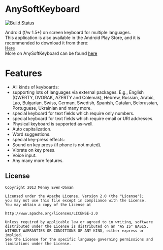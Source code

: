 AnySoftKeyboard
====================
[![Build Status](https://api.shippable.com/projects/540f72bf21c97efdb898a192/badge?branchName=master)](https://app.shippable.com/projects/540f72bf21c97efdb898a192/builds/latest)

Android (f/w 1.5+) on screen keyboard for multiple languages.  
This application is also available in the Android Play Store, and it is recommended to download it from there:  
[Here](http://market.android.com/details?id=com.menny.android.anysoftkeyboard)  
More on AnySoftKeyboard can be found [here](http://softkeyboard.googlecode.com)

# Features
 * All kinds of keyboards:
  * supporting lots of languages via external packages. E.g., English (QWERTY, DVORAK, AZERTY and Colemak), Hebrew, Russian, Arabic, Lao, Bulgarian, Swiss, German, Swedish, Spanish, Catalan, Belorussian, Portuguese, Ukrainian and many more.
  * special keyboard for text fields which require only numbers.
  * special keyboard for text fields which require email or URI addresses.
 * Physical keyboard is supported as-well.
 * Auto capitalization.
 * Word suggestions.
 * special key-press effects:
  * Sound on key press (if phone is not muted).
  * Vibrate on key press.
 * Voice input. 
 * Any many more features.

License
-------

    Copyright 2013 Menny Even-Danan
    
    Licensed under the Apache License, Version 2.0 (the "License");
    you may not use this file except in compliance with the License.
    You may obtain a copy of the License at
    
    http://www.apache.org/licenses/LICENSE-2.0
    
    Unless required by applicable law or agreed to in writing, software
    distributed under the License is distributed on an "AS IS" BASIS,
    WITHOUT WARRANTIES OR CONDITIONS OF ANY KIND, either express or implied.
    See the License for the specific language governing permissions and
    limitations under the License.
    
